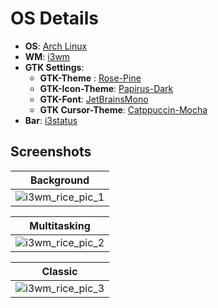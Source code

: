 # OS Details

- **OS**: [Arch Linux](https://archlinux.org/)
- **WM**: [i3wm](https://i3wm.org/docs/userguide.html#_default_keybindings)
- **GTK Settings**:  
  - **GTK-Theme** : [Rose-Pine](https://rosepinetheme.com/)
  - **GTK-Icon-Theme**: [Papirus-Dark](https://github.com/PapirusDevelopmentTeam/papirus-icon-theme)
  - **GTK-Font**: [JetBrainsMono](https://www.jetbrains.com/lp/mono/)
  - **GTK Cursor-Theme**: [Catppuccin-Mocha](https://github.com/catppuccin/cursors)
- **Bar**: [i3status](https://i3wm.org/i3status/manpage.html#_volume)

## Screenshots

|  Background  |
|  -  |
|  ![i3wm_rice_pic_1](https://github.com/user-attachments/assets/aff3eed8-63ae-448a-b3a3-cb4ea159076b)  |

|  Multitasking  |
|  -  |
|  ![i3wm_rice_pic_2](https://github.com/user-attachments/assets/5ff0cc23-dccc-43fa-bb08-ed0a2531293d)  |

|  Classic  |
|  -  |
|  ![i3wm_rice_pic_3](https://github.com/user-attachments/assets/4464393f-b532-4a8d-812e-34bb204ab0d8)  |
